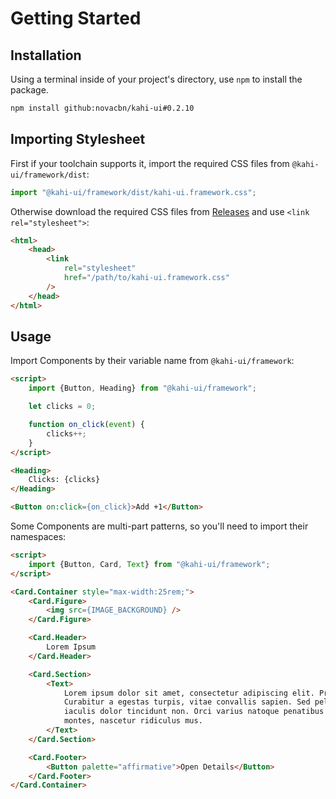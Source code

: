 # Getting Started

## Installation

Using a terminal inside of your project's directory, use `npm` to install the package.

```bash
npm install github:novacbn/kahi-ui#0.2.10
```

## Importing Stylesheet

First if your toolchain supports it, import the required CSS files from `@kahi-ui/framework/dist`:

```javascript
import "@kahi-ui/framework/dist/kahi-ui.framework.css";
```

Otherwise download the required CSS files from [Releases](https://github.com/novacbn/kahi-ui/releases/latest) and use `<link rel="stylesheet">`:

```html
<html>
    <head>
        <link
            rel="stylesheet"
            href="/path/to/kahi-ui.framework.css"
        />
    </head>
</html>
```

## Usage

Import Components by their variable name from `@kahi-ui/framework`:

<!-- prettier-ignore -->
```html repl Getting Started Usage
<script>
    import {Button, Heading} from "@kahi-ui/framework";

    let clicks = 0;

    function on_click(event) {
        clicks++;
    }
</script>

<Heading>
    Clicks: {clicks}
</Heading>

<Button on:click={on_click}>Add +1</Button>
```

Some Components are multi-part patterns, so you'll need to import their namespaces:

<!-- prettier-ignore -->
```html repl Getting Started Patterns
<script>
    import {Button, Card, Text} from "@kahi-ui/framework";
</script>

<Card.Container style="max-width:25rem;">
    <Card.Figure>
        <img src={IMAGE_BACKGROUND} />
    </Card.Figure>

    <Card.Header>
        Lorem Ipsum
    </Card.Header>

    <Card.Section>
        <Text>
            Lorem ipsum dolor sit amet, consectetur adipiscing elit. Proin et consectetur orci.
            Curabitur a egestas turpis, vitae convallis sapien. Sed pellentesque rutrum tellus, in
            iaculis dolor tincidunt non. Orci varius natoque penatibus et magnis dis parturient
            montes, nascetur ridiculus mus.
        </Text>
    </Card.Section>

    <Card.Footer>
        <Button palette="affirmative">Open Details</Button>
    </Card.Footer>
</Card.Container>
```
